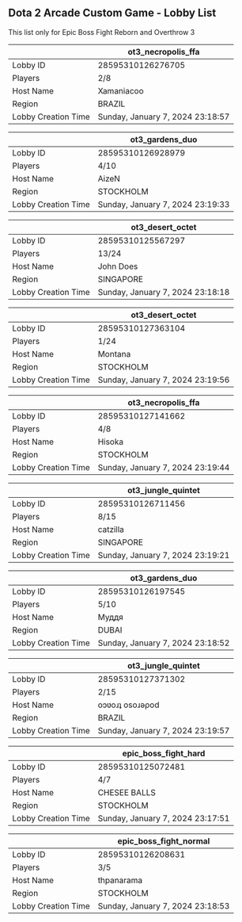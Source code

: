 ## Dota 2 Arcade Custom Game - Lobby List

This list only for Epic Boss Fight Reborn and Overthrow 3

|  | ot3_necropolis_ffa |
| ------ | ------ |
| Lobby ID | 28595310126276705 |
| Players | 2/8 |
| Host Name | Xamaniacoo |
| Region | BRAZIL |
| Lobby Creation Time | Sunday, January 7, 2024 23:18:57 |


|  | ot3_gardens_duo |
| ------ | ------ |
| Lobby ID | 28595310126928979 |
| Players | 4/10 |
| Host Name | AizeN |
| Region | STOCKHOLM |
| Lobby Creation Time | Sunday, January 7, 2024 23:19:33 |


|  | ot3_desert_octet |
| ------ | ------ |
| Lobby ID | 28595310125567297 |
| Players | 13/24 |
| Host Name | John Does |
| Region | SINGAPORE |
| Lobby Creation Time | Sunday, January 7, 2024 23:18:18 |


|  | ot3_desert_octet |
| ------ | ------ |
| Lobby ID | 28595310127363104 |
| Players | 1/24 |
| Host Name | Montana |
| Region | STOCKHOLM |
| Lobby Creation Time | Sunday, January 7, 2024 23:19:56 |


|  | ot3_necropolis_ffa |
| ------ | ------ |
| Lobby ID | 28595310127141662 |
| Players | 4/8 |
| Host Name | Hisoka |
| Region | STOCKHOLM |
| Lobby Creation Time | Sunday, January 7, 2024 23:19:44 |


|  | ot3_jungle_quintet |
| ------ | ------ |
| Lobby ID | 28595310126711456 |
| Players | 8/15 |
| Host Name | catzilla |
| Region | SINGAPORE |
| Lobby Creation Time | Sunday, January 7, 2024 23:19:21 |


|  | ot3_gardens_duo |
| ------ | ------ |
| Lobby ID | 28595310126197545 |
| Players | 5/10 |
| Host Name | Муддя |
| Region | DUBAI |
| Lobby Creation Time | Sunday, January 7, 2024 23:18:52 |


|  | ot3_jungle_quintet |
| ------ | ------ |
| Lobby ID | 28595310127371302 |
| Players | 2/15 |
| Host Name | oɔʋoɹʇ osoɹəρod |
| Region | BRAZIL |
| Lobby Creation Time | Sunday, January 7, 2024 23:19:57 |


|  | epic_boss_fight_hard |
| ------ | ------ |
| Lobby ID | 28595310125072481 |
| Players | 4/7 |
| Host Name | CHESEE BALLS |
| Region | STOCKHOLM |
| Lobby Creation Time | Sunday, January 7, 2024 23:17:51 |


|  | epic_boss_fight_normal |
| ------ | ------ |
| Lobby ID | 28595310126208631 |
| Players | 3/5 |
| Host Name | thpanarama |
| Region | STOCKHOLM |
| Lobby Creation Time | Sunday, January 7, 2024 23:18:53 |


